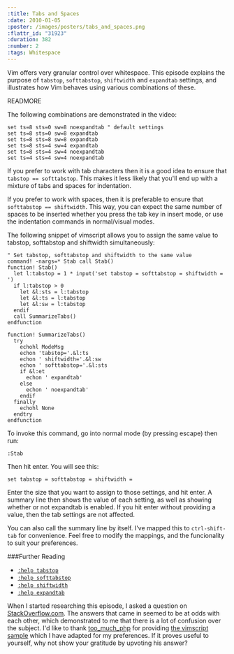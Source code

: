 ```yaml
--- 
:title: Tabs and Spaces
:date: 2010-01-05
:poster: /images/posters/tabs_and_spaces.png
:flattr_id: "31923"
:duration: 382
:number: 2
:tags: Whitespace
---
```


Vim offers very granular control over whitespace. This episode explains the purpose of `tabstop`, `softtabstop`, `shiftwidth` and `expandtab` settings, and illustrates how Vim behaves using various combinations of these.


READMORE


The following combinations are demonstrated in the video:

```viml
set ts=8 sts=0 sw=8 noexpandtab	" default settings
set ts=8 sts=0 sw=8 expandtab
set ts=8 sts=8 sw=8 expandtab
set ts=8 sts=4 sw=4 expandtab
set ts=8 sts=4 sw=4 noexpandtab
set ts=4 sts=4 sw=4 noexpandtab
```

If you prefer to work with tab characters then it is a good idea to ensure that `tabstop == softtabstop`. This makes it less likely that you'll end up with a mixture of tabs and spaces for indentation.

If you prefer to work with spaces, then it is preferable to ensure that `softtabstop == shiftwidth`. This way, you can expect the same number of spaces to be inserted whether you press the tab key in insert mode, or use the indentation commands in normal/visual modes.

The following snippet of vimscript allows you to assign the same value to tabstop, softtabstop and shiftwidth simultaneously:


```viml
" Set tabstop, softtabstop and shiftwidth to the same value
command! -nargs=* Stab call Stab()
function! Stab()
  let l:tabstop = 1 * input('set tabstop = softtabstop = shiftwidth = ')
  if l:tabstop > 0
    let &l:sts = l:tabstop
    let &l:ts = l:tabstop
    let &l:sw = l:tabstop
  endif
  call SummarizeTabs()
endfunction
 
function! SummarizeTabs()
  try
    echohl ModeMsg
    echon 'tabstop='.&l:ts
    echon ' shiftwidth='.&l:sw
    echon ' softtabstop='.&l:sts
    if &l:et
      echon ' expandtab'
    else
      echon ' noexpandtab'
    endif
  finally
    echohl None
  endtry
endfunction
```

To invoke this command, go into normal mode (by pressing escape) then run:

```viml
:Stab
```

Then hit enter. You will see this:

```viml
set tabstop = softtabstop = shiftwidth = 
```

Enter the size that you want to assign to those settings, and hit enter. A summary line then shows the value of each setting, as well as showing whether or not expandtab is enabled. If you hit enter without providing a value, then the tab settings are not affected.

You can also call the summary line by itself. I've mapped this to `ctrl-shift-tab` for convenience. Feel free to modify the mappings, and the funcionality to suit your preferences.

###Further Reading

* [`:help tabstop`][tabstop]
* [`:help softtabstop`][softtabstop]
* [`:help shiftwidth`][shiftwidth]
* [`:help expandtab`][expandtab]

When I started researching this episode, I asked a question on [StackOverflow.com][question]. The answers that came in seemed to be at odds with each other, which demonstrated to me that there is a lot of confusion over the subject. I'd like to thank [too_much_php][too_much_php] for providing [the vimscript sample][vimscript] which I have adapted for my preferences. If it proves useful to yourself, why not show your gratitude by upvoting his answer?

[tabstop]: http://vimdoc.sourceforge.net/htmldoc/options.html#%27tabstop%27
[softtabstop]: http://vimdoc.sourceforge.net/htmldoc/options.html#%27softtabstop%27
[shiftwidth]: http://vimdoc.sourceforge.net/htmldoc/options.html#%27shiftwidth%27
[expandtab]: http://vimdoc.sourceforge.net/htmldoc/options.html#%27expandtab%27
[question]: http://stackoverflow.com/questions/1562336/tab-vs-space-preferences-in-vim
[vimscript]: http://stackoverflow.com/questions/1562336/tab-vs-space-preferences-in-vim/1610732#1610732
[too_much_php]: http://stackoverflow.com/users/28835/too-much-php
